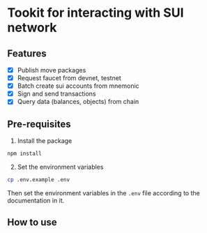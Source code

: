 # Tookit for interacting with SUI network

## Features
- [x] Publish move packages
- [x] Request faucet from devnet, testnet
- [x] Batch create sui accounts from mnemonic
- [x] Sign and send transactions
- [x] Query data (balances, objects) from chain

## Pre-requisites
1. Install the package

```bash
npm install
```

2. Set the environment variables

```bash
cp .env.example .env
```
Then set the environment variables in the `.env` file according to the documentation in it.

## How to use

